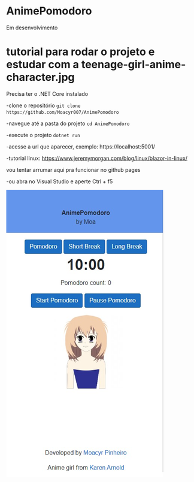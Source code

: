 # AnimePomodoro 
Em desenvolvimento

# tutorial para rodar o projeto e estudar com a teenage-girl-anime-character.jpg

Precisa ter o .NET Core instalado

-clone o repositório
  ``git clone https://github.com/Moacyr007/AnimePomodoro``

-navegue até a pasta do projeto
  ``cd AnimePomodoro``

-execute o projeto
  ``dotnet run``

-acesse a url que aparecer, exemplo: https://localhost:5001/

-tutorial linux: https://www.jeremymorgan.com/blog/linux/blazor-in-linux/

vou tentar arrumar aqui pra funcionar no github pages 

-ou abra no Visual Studio e aperte Ctrl + f5

![anime](https://github.com/Moacyr007/AnimePomodoro/blob/master/AnimePomodoro/image.jpg)
